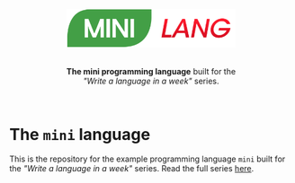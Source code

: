 <div align="center">
    <br>
    <img alt="Mini-Lang logo" src="assets/logo_small.png" width="300px"/>
    <p>
    <br>
        <b>The mini programming language</b> built for the<br>
        <em>"Write a language in a week"</em> series.
    </p>
    <br>
</div>

# The `mini` language

This is the repository for the example programming language `mini` built for the *"Write a language in a week"* series. Read the full series [here](https://dev.to/williamragstad/series/17603).
